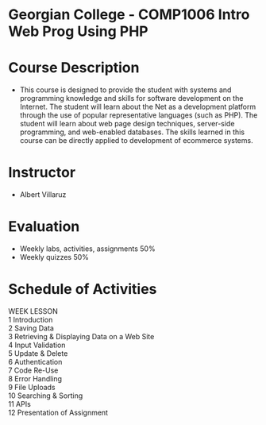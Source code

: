 Georgian College - COMP1006 Intro Web Prog Using PHP
=====

# Course Description
  * This course is designed to provide the student with systems and programming knowledge and skills for software development on the Internet. The student will learn about the Net as a development platform through the use of popular representative languages (such as PHP). The student will learn about web page design techniques, server-side programming, and web-enabled databases. The skills learned in this course can be directly applied to development of ecommerce systems.

# Instructor
  * Albert Villaruz
 
# Evaluation
  * Weekly labs, activities, assignments 50%
  * Weekly quizzes 50%


# Schedule of Activities  
WEEK  LESSON  
1     Introduction  
2     Saving Data  
3     Retrieving & Displaying Data on a Web Site  
4     Input Validation  
5     Update & Delete  
6     Authentication  
7     Code Re-Use  
8     Error Handling  
9     File Uploads  
10    Searching & Sorting  
11    APIs  
12    Presentation of Assignment  
